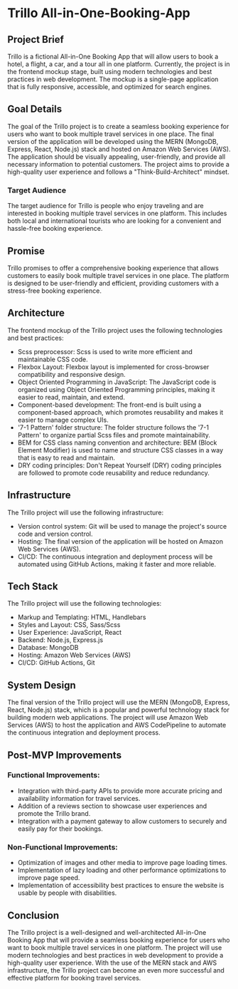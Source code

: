 # Trillo All-in-One-Booking-App

## Project Brief

Trillo is a fictional All-in-One Booking App that will allow users to book a hotel, a flight, a car, and a tour all in one platform. Currently, the project is in the frontend mockup stage, built using modern technologies and best practices in web development. The mockup is a single-page application that is fully responsive, accessible, and optimized for search engines.

## Goal Details

The goal of the Trillo project is to create a seamless booking experience for users who want to book multiple travel services in one place. The final version of the application will be developed using the MERN (MongoDB, Express, React, Node.js) stack and hosted on Amazon Web Services (AWS). The application should be visually appealing, user-friendly, and provide all necessary information to potential customers. The project aims to provide a high-quality user experience and follows a "Think-Build-Architect" mindset.

### Target Audience

The target audience for Trillo is people who enjoy traveling and are interested in booking multiple travel services in one platform. This includes both local and international tourists who are looking for a convenient and hassle-free booking experience.

## Promise

Trillo promises to offer a comprehensive booking experience that allows customers to easily book multiple travel services in one place. The platform is designed to be user-friendly and efficient, providing customers with a stress-free booking experience.

## Architecture

The frontend mockup of the Trillo project uses the following technologies and best practices:

- Scss preprocessor: Scss is used to write more efficient and maintainable CSS code.
- Flexbox Layout: Flexbox layout is implemented for cross-browser compatibility and responsive design.
- Object Oriented Programming in JavaScript: The JavaScript code is organized using Object Oriented Programming principles, making it easier to read, maintain, and extend.
- Component-based development: The front-end is built using a component-based approach, which promotes reusability and makes it easier to manage complex UIs.
- '7-1 Pattern' folder structure: The folder structure follows the '7-1 Pattern' to organize partial Scss files and promote maintainability.
- BEM for CSS class naming convention and architecture: BEM (Block Element Modifier) is used to name and structure CSS classes in a way that is easy to read and maintain.
- DRY coding principles: Don't Repeat Yourself (DRY) coding principles are followed to promote code reusability and reduce redundancy.

## Infrastructure

The Trillo project will use the following infrastructure:

- Version control system: Git will be used to manage the project's source code and version control.
- Hosting: The final version of the application will be hosted on Amazon Web Services (AWS).
- CI/CD: The continuous integration and deployment process will be automated using GitHub Actions, making it faster and more reliable.

## Tech Stack

The Trillo project will use the following technologies:

- Markup and Templating: HTML, Handlebars
- Styles and Layout: CSS, Sass/Scss
- User Experience: JavaScript, React
- Backend: Node.js, Express.js
- Database: MongoDB
- Hosting: Amazon Web Services (AWS)
- CI/CD: GitHub Actions, Git

## System Design

The final version of the Trillo project will use the MERN (MongoDB, Express, React, Node.js) stack, which is a popular and powerful technology stack for building modern web applications. The project will use Amazon Web Services (AWS) to host the application and AWS CodePipeline to automate the continuous integration and deployment process.

## Post-MVP Improvements

### Functional Improvements:

- Integration with third-party APIs to provide more accurate pricing and availability information for travel services.
- Addition of a reviews section to showcase user experiences and promote the Trillo brand.
- Integration with a payment gateway to allow customers to securely and easily pay for their bookings.

### Non-Functional Improvements:

- Optimization of images and other media to improve page loading times.
- Implementation of lazy loading and other performance optimizations to improve page speed.
- Implementation of accessibility best practices to ensure the website is usable by people with disabilities.

## Conclusion

The Trillo project is a well-designed and well-architected All-in-One Booking App that will provide a seamless booking experience for users who want to book multiple travel services in one platform. The project will use modern technologies and best practices in web development to provide a high-quality user experience. With the use of the MERN stack and AWS infrastructure, the Trillo project can become an even more successful and effective platform for booking travel services.
